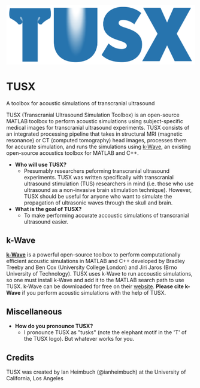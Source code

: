 ![TUSX Logo](assets/tusxLogo.png)

# TUSX

A toolbox for acoustic simulations of transcranial ultrasound

TUSX (Transcranial Ultrasound Simulation Toolbox) is an open-source MATLAB toolbox to perform acoustic simulations using subject-specific medical images for transcranial ultrasound experiments. TUSX consists of an integrated processing pipeline that takes in structural MRI (magnetic resonance) or CT (computed tomography) head images, processes them for accurate simulation, and runs the simulations using [k-Wave](http://k-wave.org), an existing open-source acoustics toolbox for MATLAB and C++.

- **Who will use TUSX?**
  - Presumably researchers peforming transcranial ultrasound experiments. TUSX was written specifically with transcranial ultrasound stimulation (TUS) researchers in mind (i.e. those who use ultrasound as a non-invasive brain stimulation technique). However, TUSX should be useful for anyone who want to simulate the propagation of ultrasonic waves through the skull and brain.
- **What is the goal of TUSX?**
  - To make performing accurate accoustic simulations of transcranial ultrasound easier.

## k-Wave
[**k-Wave**](http://k-wave.org) is a powerful open-source toolbox to perform computationally efficient acoustic simulations in MATLAB and C++ developed by Bradley Treeby and Ben Cox (University College London) and Jiri Jaros (Brno University of Technology). TUSX uses k-Wave to run accoustic simulations, so one must install k-Wave and add it to the MATLAB search path to use TUSX. k-Wave can be downloaded for free on their [website](http://k-wave.org). **Please cite k-Wave** if you perform acoustic simulations with the help of TUSX.

## Miscellaneous
- **How do you pronounce TUSX?**
  - I pronounce TUSX as "tusks" (note the elephant motif in the 'T' of the TUSX logo). But whatever works for you.

## Credits
TUSX was created by Ian Heimbuch (@ianheimbuch) at the University of California, Los Angeles